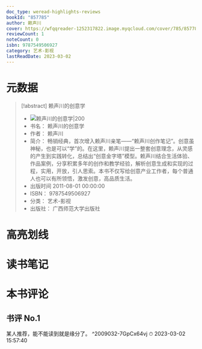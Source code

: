 ```yaml
---
doc_type: weread-highlights-reviews
bookId: "857785"
author: 赖声川
cover: https://wfqqreader-1252317822.image.myqcloud.com/cover/785/857785/t7_857785.jpg
reviewCount: 1
noteCount: 0
isbn: 9787549506927
category: 艺术-影视
lastReadDate: 2023-03-02
---
```

# 元数据
> [!abstract] 赖声川的创意学
> - ![ 赖声川的创意学|200](https://wfqqreader-1252317822.image.myqcloud.com/cover/785/857785/t7_857785.jpg)
> - 书名： 赖声川的创意学
> - 作者： 赖声川
> - 简介： 畅销经典，首次增入赖声川亲笔——“赖声川创作笔记”。创意虽神秘，也是可以“学”的。在这里，赖声川提出一整套创意理念，从灵感的产生到实践转化，总结出“创意金字塔”模型。赖声川结合生活体验、作品案例，分享积累多年的创作和教学经验，解析创意生成和实现的过程，实用，开放，引人思索。本书不仅写给创意产业工作者，每个普通人也可以有所领悟，激发创意，高品质生活。
> - 出版时间 2011-08-01 00:00:00
> - ISBN： 9787549506927
> - 分类： 艺术-影视
> - 出版社： 广西师范大学出版社

# 高亮划线

# 读书笔记

# 本书评论

## 书评 No.1 
某人推荐，能不能读到就是缘分了。 ^2009032-7GpCx64vj
⏱ 2023-03-02 15:57:40
